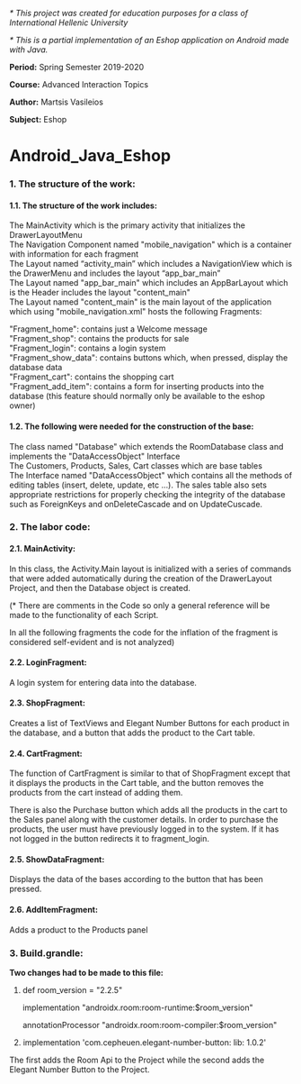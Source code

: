 _\* This project was created for education purposes for a class of International Hellenic University_

_\* This is a partial implementation of an Eshop application on Android made with Java._

**Period:** Spring Semester 2019-2020

**Course:** Advanced Interaction Topics

**Author:** Martsis Vasileios

**Subject:** Eshop

# Android\_Java\_Eshop

### **1\. The structure of the work:**

#### **1.1. The structure of the work includes:**

The MainActivity which is the primary activity that initializes the DrawerLayoutMenu  
The Navigation Component named "mobile\_navigation" which is a container with information for each fragment  
The Layout named “activity\_main” which includes a NavigationView which is the DrawerMenu and includes the layout “app\_bar\_main”  
The Layout named "app\_bar\_main" which includes an AppBarLayout which is the Header includes the layout "content\_main"  
The Layout named "content\_main" is the main layout of the application which using "mobile\_navigation.xml" hosts the following Fragments:

"Fragment\_home": contains just a Welcome message  
"Fragment\_shop": contains the products for sale  
"Fragment\_login": contains a login system  
"Fragment\_show\_data": contains buttons which, when pressed, display the database data  
"Fragment\_cart": contains the shopping cart  
"Fragment\_add\_item": contains a form for inserting products into the database (this feature should normally only be available to the eshop owner)

#### **1.2. The following were needed for the construction of the base:**

The class named "Database" which extends the RoomDatabase class and implements the "DataAccessObject" Interface  
The Customers, Products, Sales, Cart classes which are base tables  
The Interface named "DataAccessObject" which contains all the methods of editing tables (insert, delete, update, etc ...). The sales table also sets appropriate restrictions for properly checking the integrity of the database such as ForeignKeys and onDeleteCascade and on UpdateCuscade.

### **2\. The labor code:**

#### 2.1. MainActivity:

In this class, the Activity.Main layout is initialized with a series of commands that were added automatically during the creation of the DrawerLayout Project, and then the Database object is created.

(\* There are comments in the Code so only a general reference will be made to the functionality of each Script.

In all the following fragments the code for the inflation of the fragment is considered self-evident and is not analyzed)

#### **2.2. LoginFragment:**

A login system for entering data into the database.

#### **2.3. ShopFragment:**

Creates a list of TextViews and Elegant Number Buttons for each product in the database, and a button that adds the product to the Cart table.

#### **2.4. CartFragment:**

The function of CartFragment is similar to that of ShopFragment except that it displays the products in the Cart table, and the button removes the products from the cart instead of adding them.

There is also the Purchase button which adds all the products in the cart to the Sales panel along with the customer details. In order to purchase the products, the user must have previously logged in to the system. If it has not logged in the button redirects it to fragment\_login.

#### **2.5. ShowDataFragment:**

Displays the data of the bases according to the button that has been pressed.

#### **2.6. AddItemFragment:**

Adds a product to the Products panel

### **3\. Build.grandle:**

**Two changes had to be made to this file:**

1.  def room\_version = "2.2.5"

      implementation "androidx.room:room-runtime:$room\_version"

      annotationProcessor "androidx.room:room-compiler:$room\_version"

  2. implementation 'com.cepheuen.elegant-number-button: lib: 1.0.2'

The first adds the Room Api to the Project while the second adds the Elegant Number Button to the Project.
